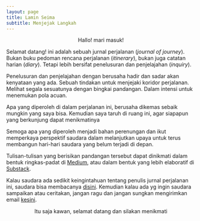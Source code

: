 ```yaml
---
layout: page
title: Lamin Seima
subtitle: Menjejak Langkah
---
```

<p style="text-align:center;">Hallo! mari masuk!</p>

Selamat datang! ini adalah sebuah jurnal perjalanan (<i>journal of journey</i>).
Bukan buku pedoman rencana perjalanan (<i>itinerary</i>),
bukan juga catatan harian (<i>diary</i>). 
Tetapi lebih bersifat penelusuran dan penjelajahan (<i>inquiry</i>).

Penelusuran dan penjelajahan dengan berusaha hadir dan sadar akan kenyataan yang ada.
Sebuah tindakan untuk menjejaki koridor perjalanan.
Melihat segala sesuatunya dengan bingkai pandangan.
Dalam intensi untuk menemukan pola acuan. 

Apa yang diperoleh di dalam perjalanan ini,
berusaha dikemas sebaik mungkin yang saya bisa.
Kemudian saya taruh di ruang ini, agar siapapun yang berkunjung dapat menikmatinya

Semoga apa yang diperoleh menjadi bahan perenungan
dan ikut memperkaya perspektif saudara dalam melanjutkan upaya untuk terus
membangun hari-hari saudara yang belum terjadi di depan.

Tulisan-tulisan yang berisikan pandangan tersebut dapat dinikmati 
dalam bentuk ringkas-padat di [Medium](https://medium.com/@laminseima),
atau dalam bentuk yang lebih elaboratif di [Substack](https://laminseima.substack.com).

Kalau saudara ada sedikit keingintahuan tentang penulis jurnal perjalanan ini,
saudara bisa membacanya <a href="https://laminseima.github.io/selayangpandang/">disini</a>. 
Kemudian kalau ada yg ingin saudara sampaikan atau ceritakan,
jangan ragu dan jangan sungkan mengirimkan email [kesini](mailto:ryo.firmananda@yahoo.com).
  
<p style="text-align:center;">Itu saja kawan, selamat datang dan silakan menikmati</p>
